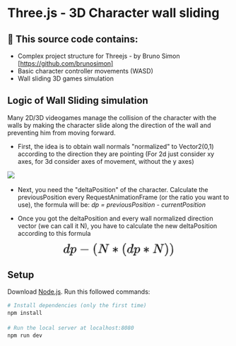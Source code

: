 # Three.js - 3D Character wall sliding

## 🚧 This source code contains:
- Complex project structure for Threejs - by Bruno Simon [https://github.com/brunosimon]
- Basic character controller movements (WASD) 
- Wall sliding 3D games simulation

## Logic of Wall Sliding simulation
Many 2D/3D videogames manage the collision of the character with the walls by making the character slide along the direction of the wall and preventing him from moving forward.

- First, the idea is to obtain wall normals "normalized" to Vector2(0,1) according to the direction they are pointing (For 2d just consider xy axes, for 3d consider axes of movement, without the y axes)

<img src = "./examples/NormalsWalls.png"/>

- Next, you need the "deltaPosition" of the character.
Calculate the previousPosition every RequestAnimationFrame (or the ratio you want to use), the formula will be: *dp = previousPosition - currentPosition*

- Once you got the deltaPosition and every wall normalized direction vector (we can call it N), you have to calculate the new deltaPosition according to this formula

<img src = "./examples/newDpLatex.png" style="display: block; margin-left: auto;  margin-right: auto; width: 50%;"/>


## Setup
Download [Node.js](https://nodejs.org/en/download/).
Run this followed commands:

``` bash
# Install dependencies (only the first time)
npm install

# Run the local server at localhost:8080
npm run dev

```
